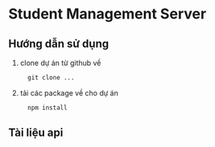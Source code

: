 # Student Management Server

## Hướng dẫn sử dụng

1. clone dự án từ github về

    ```cmd
      git clone ...
    ```

2. tải các package về cho dự án

    ```cmd
      npm install
    ```

## Tài liệu api
